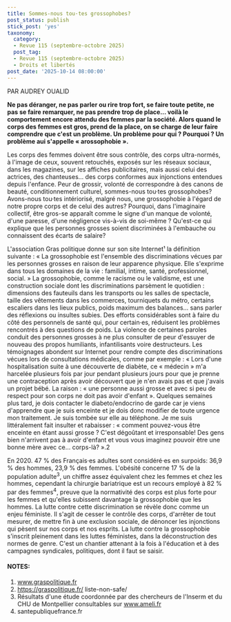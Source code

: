 ```yaml
---
title: Sommes-nous tou·tes grossophobes?
post_status: publish
stick_post: 'yes'
taxonomy:
  category:
  - Revue 115 (septembre-octobre 2025)
  post_tag:
  - Revue 115 (septembre-octobre 2025)
  - Droits et libertés
post_date: '2025-10-14 08:00:00'
---
```


PAR AUDREY OUALID

**Ne pas déranger, ne pas parler ou rire trop fort, se faire toute petite, ne pas se faire remarquer, ne pas prendre trop de place... voilà le comportement encore attendu des femmes par la société. Alors quand le corps des femmes est gros, prend de la place, on se charge de leur faire comprendre que c'est un problème. Un problème pour qui ? Pourquoi ? Un problème aui s'appelle « arossophobie ».**

Les corps des femmes doivent être sous contrôle, des corps ultra-normés, à l'image de ceux, souvent retouchés, exposés sur les réseaux sociaux, dans les magazines, sur les affiches publicitaires, mais aussi celui des actrices, des chanteuses... des corps conformes aux injonctions entendues depuis l'enfance. Peur de grossir, volonté de correspondre à des canons de beauté, conditionnement culturel, sommes-nous tou·tes grossophobes? Avons-nous tou·tes intériorisé, malgré nous, une grossophobie à l'égard de notre propre corps et de celui des autres? Pourquoi, dans l'imaginaire collectif, être gros-se apparaît comme le signe d'un manque de volonté, d'une paresse, d'une négligence vis-à-vis de soi-même ? Qu'est-ce qui explique que les personnes grosses soient discriminées à l'embauche ou connaissent des écarts de salaire?

L'association Gras politique donne sur son site Internet¹ la définition suivante : « La grossophobie est l'ensemble des discriminations vécues par les personnes grosses en raison de leur apparence physique. Elle s'exprime dans tous les domaines de la vie : familial, intime, santé, professionnel, social. » La grossophobie, comme le racisme ou le validisme, est une construction sociale dont les discriminations parsèment le quotidien : dimensions des fauteuils dans les transports ou les salles de spectacle, taille des vêtements dans les commerces, tourniquets du métro, certains escaliers dans les lieux publics, poids maximum des balances... sans parler des réflexions ou insultes subies. Des efforts considérables sont à faire du côté des personnels de santé qui, pour certain·es, réduisent les problèmes rencontrés à des questions de poids. La violence de certaines paroles conduit des personnes grosses à ne plus consulter de peur d'essuyer de nouveau des propos humiliants, infantilisants voire destructeurs. Les témoignages abondent sur Internet pour rendre compte des discriminations vécues lors de consultations médicales, comme par exemple : « Lors d'une hospitalisation suite à une découverte de diabète, ce « médecin » m'a harcelée plusieurs fois par jour pendant plusieurs jours pour que je prenne une contraception après avoir découvert que je n'en avais pas et que j'avais un projet bébé. La raison : « une personne aussi grosse et avec si peu de respect pour son corps ne doit pas avoir d'enfant ». Quelques semaines plus tard, je dois contacter le diabeto/endocrino de garde car je viens d'apprendre que je suis enceinte et je dois donc modifier de toute urgence mon traitement. Je suis tombée sur elle au téléphone. Je me suis littéralement fait insulter et rabaisser : « comment pouvez-vous être enceinte en étant aussi grosse ? C'est dégoûtant et irresponsable! Des gens bien n'arrivent pas à avoir d'enfant et vous vous imaginez pouvoir être une bonne mère avec ce... corps-là? ».2

En 2020. 47 % des Français·es adultes sont considéré·es en surpoids: 36,9 % des hommes, 23,9 % des femmes. L'obésité concerne 17 % de la population adulte<sup>3</sup>, un chiffre assez équivalent chez les femmes et chez les hommes, cependant la chirurgie bariatrique est un recours employé à 82 % par des femmes<sup>4</sup>, preuve que la normativité des corps est plus forte pour les femmes et qu'elles subissent davantage la grossophobie que les hommes. La lutte contre cette discrimination se révèle donc comme un enjeu féministe. Il s'agit de cesser le contrôle des corps, d'arrêter de tout mesurer, de mettre fin à une exclusion sociale, de dénoncer les injonctions qui pèsent sur nos corps et nos esprits. La lutte contre la grossophobie s'inscrit pleinement dans les luttes féministes, dans la déconstruction des normes de genre. C'est un chantier attenant à la fois à l'éducation et à des campagnes syndicales, politiques, dont il faut se saisir.

#### NOTES:

1. www.graspolitique.fr
2. https://graspolitique.fr/ liste-non-safe/
3. Résultats d'une étude coordonnée par des chercheurs de l'Inserm et du CHU de Montpellier consultables sur www.ameli.fr
4. santepubliquefrance.fr
